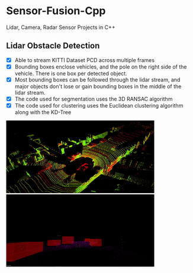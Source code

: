 # Sensor-Fusion-Cpp
Lidar, Camera, Radar Sensor Projects in C++

## Lidar Obstacle Detection
- [x] Able to stream KITTI Dataset PCD across multiple frames
- [x] Bounding boxes enclose vehicles, and the pole on the right side of the vehicle. There is one box per detected object.
- [x] Most bounding boxes can be followed through the lidar stream, and major objects don't lose or gain bounding boxes in the middle of the lidar stream.
- [x] The code used for segmentation uses the 3D RANSAC algorithm 
- [x] The code used for clustering uses the Euclidean clustering algorithm along with the KD-Tree
<p float="left">
  <img src="https://github.com/anaskhan496/Sensor-Fusion-Cpp/blob/main/Lidar-Obstacle-Detection/videos/raw_lidar_data_1.gif" width="400" />
  <img src="https://github.com/anaskhan496/Sensor-Fusion-Cpp/blob/main/Lidar-Obstacle-Detection/videos/final_lidar_data_1.gif" width="400" />
</p>


